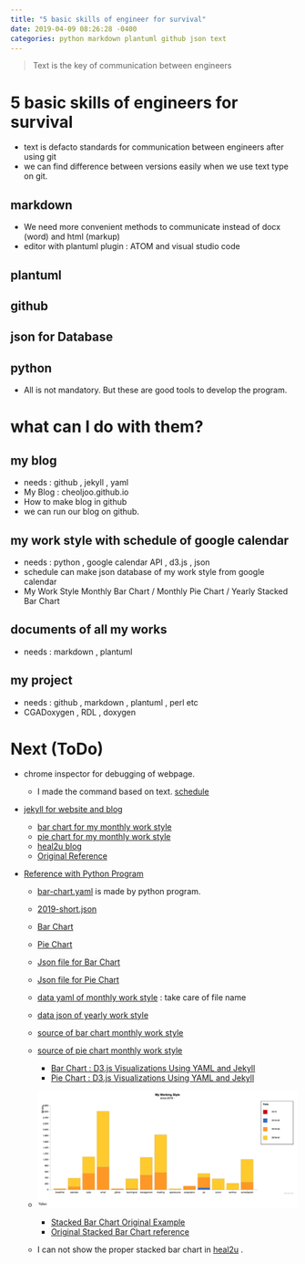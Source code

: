 ```yaml
---
title: "5 basic skills of engineer for survival"
date: 2019-04-09 08:26:28 -0400
categories: python markdown plantuml github json text
---
```


> Text is the key of communication between engineers

# 5 basic skills of engineers for survival
- text is defacto standards for communication between engineers after using git
- we can find difference between versions easily when we use text type on git.

## markdown
- We need more convenient methods to communicate instead of docx (word) and html (markup)
- editor with plantuml plugin : ATOM and visual studio code

## plantuml

## github


## json for Database

## python
- All is not mandatory. But these are good tools to develop the program.




# what can I do with them?

## my blog
- needs : github , jekyll , yaml
- My Blog : cheoljoo.github.io
- How to make blog in github
- we can run our blog on github.

## my work style with schedule of google calendar
- needs : python , google calendar API , d3.js , json 
- schedule can make json database of my work style from google calendar
- My Work Style Monthly Bar Chart / Monthly Pie Chart / Yearly Stacked Bar Chart

## documents of all my works
- needs : markdown , plantuml

## my project 
- needs : github , markdown , plantuml , perl etc
- CGADoxygen , RDL , doxygen

# Next (ToDo)
- chrome inspector for debugging of webpage.

    - I made the command based on text.   [schedule](https://github.com/cheoljoo/schedule)
- [jekyll for website and blog](https://jekyllrb.com/docs/step-by-step/01-setup/)
    - [bar chart for my monthly work style](https://heal2u.github.io/bar-chart/)
    - [pie chart for my monthly work style](https://heal2u.github.io/pie-chart/)
    - [heal2u blog](https://github.com/heal2u/heal2u.github.io)
    - [Original Reference](http://apievangelist.com/)
- [Reference with Python Program](https://github.com/cheoljoo/schedule/blob/master/googleCalendar/README.md)
    - [bar-chart.yaml](https://github.com/heal2u/heal2u.github.io/blob/master/_data/bar-chart.yaml) is made by python program.
    - [2019-short.json](https://github.com/heal2u/heal2u.github.io/blob/master/data/2019-short.json)
    - [Bar Chart](https://heal2u.github.io/bar-chart/)
    - [Pie Chart](https://heal2u.github.io/pie-chart/)
    - [Json file for Bar Chart](https://heal2u.github.io/data/bar-chart.json)
    - [Json file for Pie Chart](https://heal2u.github.io/data/pie-chart.json)
    - [data yaml of monthly work style](https://github.com/heal2u/heal2u.github.io/blob/master/_data/bar-chart.yaml)  : take care of file name
    - [data json of yearly work style](https://github.com/heal2u/heal2u.github.io/blob/master/data/bar-chart.json)
    - [source of bar chart monthly work style](https://github.com/heal2u/heal2u.github.io/blob/master/bar-chart/index.html)
    - [source of pie chart monthly work style](https://github.com/heal2u/heal2u.github.io/blob/master/pie-chart/index.html)
        - [Bar Chart : D3.js Visualizations Using YAML and Jekyll](https://apievangelist.com/2016/09/20/d3js-visualizations-using-yaml-and-jekyll/)
        - [Pie Chart : D3.js Visualizations Using YAML and Jekyll](http://d3.js.yaml.jekyll.apievangelist.com/pie-chart/)
    - ![Stacked_Bar_Chart](/images/2019-04-07_stacked.png)
        - [Stacked Bar Chart Original Example](http://bl.ocks.org/jamesleesaunders/ac5b6134ad7144e8327d)
        - [Original Stacked Bar Chart reference](http://bl.ocks.org/mstanaland/6100713)

    - I can not show the proper stacked bar chart in [heal2u](https://heal2u.github.io) .


